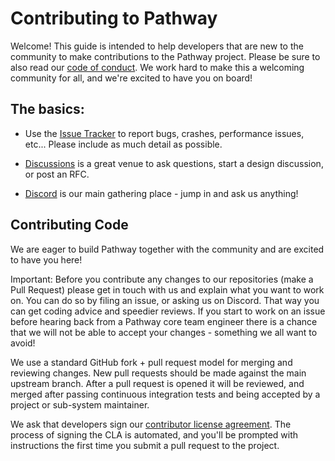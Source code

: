 # Contributing to Pathway

Welcome! This guide is intended to help developers that are new to the community
to make contributions to the Pathway project. Please be sure to also read our [code of conduct](CODE_OF_CONDUCT.md). We work hard to make this a welcoming community for all, and we're excited to have you on board!

## The basics:

* Use the [Issue Tracker](https://github.com/pathwaycom/pathway-examples/issues) to
  report bugs, crashes, performance issues, etc... Please include as much detail
  as possible.
  
* [Discussions](https://github.com/pathwaycom/pathway/discussions) is a great
  venue to ask questions, start a design discussion, or post an RFC.

* [Discord](https://discord.com/invite/pathway) is our main gathering place - jump in and ask us anything!

## Contributing Code

We are eager to build Pathway together with the community and are excited to have you here!

Important: Before you contribute any changes to our repositories (make a Pull Request) please get in touch with us and explain what you want to work on. You can do so by filing an issue, or asking us on Discord. That way you can get coding advice and speedier reviews. If you start to work on an issue before hearing back from a Pathway core team engineer there is a chance that we will not be able to accept your changes - something we all want to avoid!

We use a standard GitHub fork + pull request model for merging and reviewing
changes. New pull requests should be made against the main upstream branch.
After a pull request is opened it will be reviewed, and merged after
passing continuous integration tests and being accepted by a project or
sub-system maintainer.

We ask that developers sign our [contributor license
agreement](https://cla-assistant.io/pathwaycom/pathway-examples). The
process of signing the CLA is automated, and you'll be prompted with instructions
the first time you submit a pull request to the project.
